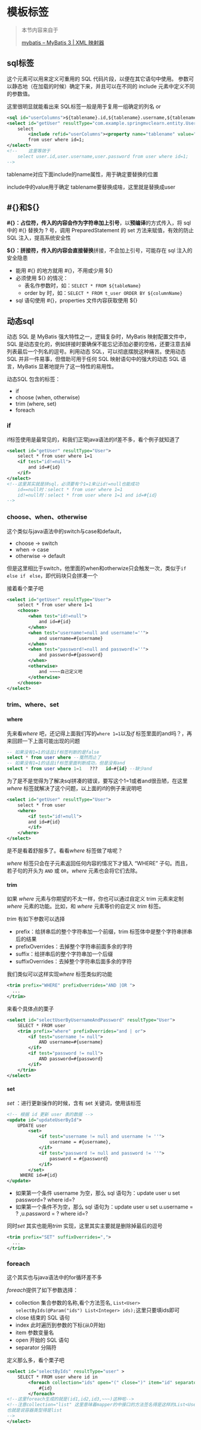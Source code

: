 # 模板标签
> 本节内容来自于
>
> [mybatis – MyBatis 3 | XML 映射器](https://mybatis.org/mybatis-3/zh/sqlmap-xml.html#sql)
>



## sql标签

这个元素可以用来定义可重用的 SQL 代码片段，以便在其它语句中使用。 参数可以静态地（在加载的时候）确定下来，并且可以在不同的 include 元素中定义不同的参数值。

这里很明显就能看出来 SQL标签一般是用于复用一组确定的列名 or 
```xml
<sql id="userColumns">${tablename}.id,${tablename}.username,${tablename}.password</sql>
<select id="getUser" resultType="com.example.springmvclearn.entity.User">
    select
        <include refid="userColumns"><property name="tablename" value="user"/></include> 
        from user where id=1;
</select>
<!--    这里等效于   
    select user.id,user.username,user.password from user where id=1;
-->
```

tablename对应下面include的name属性，用于确定要替换的位置

include中的value用于确定 tablename要替换成啥，这里就是替换成user

## #{}和${}

**#{}：**占位符，传入的内容会作为字符串**加上引号**，以**预编译**的方式传入，将 sql 中的 #{} 替换为 ? 号，调用 PreparedStatement 的 set 方法来赋值，有效的防止 SQL 注入，提高系统安全性

**${}：**拼接符，传入的内容会**直接替换**拼接，不会加上引号，可能存在 sql 注入的安全隐患 

* 能用 #{} 的地方就用 #{}，不用或少用 ${}
* 必须使用 ${} 的情况：
  * 表名作参数时，如：`SELECT * FROM ${tableName}`
  * order by 时，如：`SELECT * FROM t_user ORDER BY ${columnName}`
* sql 语句使用 #{}，properties 文件内容获取使用 ${} 

## 动态sql

动态 SQL 是 MyBatis 强大特性之一，逻辑复杂时，MyBatis 映射配置文件中，SQL 是动态变化的，例如拼接时要确保不能忘记添加必要的空格，还要注意去掉列表最后一个列名的逗号。利用动态 SQL，可以彻底摆脱这种痛苦。使用动态 SQL 并非一件易事，但借助可用于任何 SQL 映射语句中的强大的动态 SQL 语言，MyBatis 显著地提升了这一特性的易用性。

动态SQL 包含的标签：

* if
* choose (when, otherwise)
* trim (where, set)
* foreach

### if

if标签使用是最常见的，和我们正常java语法的if差不多，看个例子就知道了

```xml
<select id="getUser" resultType="User">
    select * from user where 1=1
    <if test="id!=null">
        and id=#{id}
    </if>
</select>
<!--这里其实就是拼sql，必须要有个1=1来让id!=null也能成功
	id==null时：select * from user where 1=1
	id!=null时：select * from user where 1=1 and id=#{id}
-->
```

### choose、when、otherwise

这个类似与java语法中的switch与case和default，

- choose -> switch
- when -> case
- otherwise -> default

但是这里相比于switch，他里面的when和otherwize只会触发一次，类似于`if` `else if ` `else`，即代码块只会拼凑一个

接着看个栗子吧

```xml
<select id="getUser" resultType="User">
    select * from user where 1=1
    <choose>
        <when test="id!=null">
            and id=#{id}
        </when>
        <when test="username!=null and username!=''">
            and username=#{username}
        </when>
        <when test="password!=null and password!=''">
            and password=#{password}
        </when>
        <otherwise>
            and ~~~~自己定义吧
        </otherwise>
    </choose>
</select>
```

### trim、where、set

#### where

先来看*where* 吧，还记得上面我们写的`where 1=1`以及*if* 标签里面的and吗？，再来回顾一下上面可能出现的问题

```sql
-- 如果没有1=1的话且if标签判断的是false
select * from user where --戛然而止了
-- 如果没有1=1的话且if标签里面判断成功，但是没有and
select * from user where 1=1   ???   id=#{id} --缺少and  
```

为了是不是觉得为了解决sql拼凑的错误，要写这个1=1或者and很丑陋，在这里*where* 标签就解决了这个问题，以上面的if的例子来说明吧

```xml
<select id="getUser" resultType="User">
    select * from user
    <where>
        <if test="id!=null">
        and id=#{id}
    	</if>
    </where>
</select>
```

是不是看着舒服多了。看看*where* 标签做了啥呢？

*where* 标签只会在子元素返回任何内容的情况下才插入 “WHERE” 子句。而且，若子句的开头为 `AND` 或 `OR`，*where* 元素也会将它们去除。

#### trim

如果 *where* 元素与你期望的不太一样，你也可以通过自定义 trim 元素来定制 *where* 元素的功能。比如，和 *where* 元素等价的自定义 *trim* 标签。

*trim* 有如下参数可以选择

- prefix：给拼串后的整个字符串加一个前缀，trim 标签体中是整个字符串拼串后的结果
- prefixOverrides：去掉整个字符串前面多余的字符
- suffix：给拼串后的整个字符串加一个后缀
- suffixOverrides：去掉整个字符串后面多余的字符

我们类似可以这样实现*where* 标签类似的功能

```xml
<trim prefix="WHERE" prefixOverrides="AND |OR ">
  ...
</trim>
```

来看个具体点的栗子

```xml
<select id="selectUserByUsernameAndPassword" resultType="User">
    SELECT * FROM user
    <trim prefix="where" prefixOverrides="and | or">
        <if test="username != null">
            AND username=#{username}
        </if>
        <if test="password != null">
            AND password=#{password}
        </if>
    </trim>
</select>
```

#### set

*set* ：进行更新操作的时候，含有 set 关键词，使用该标签

```xml
<!-- 根据 id 更新 user 表的数据 -->
<update id="updateUserById">
    UPDATE user
        <set>
            <if test="username != null and username != ''">
                username = #{username},
            </if>
            <if test="password != null and password != ''">
                password = #{password}
            </if>
        </set>
     WHERE id=#{id}
</update>
```

* 如果第一个条件 username 为空，那么 sql 语句为：update user u set password=? where id=?
* 如果第一个条件不为空，那么 sql 语句为：update user u set u.username = ? ,u.password = ? where id=?

同时*set* 其实也能用*trim* 实现，这里其实主要就是删除掉最后的逗号

```xml
<trim prefix="SET" suffixOverrides=",">
  ...
</trim>
```

### foreach

这个其实也与java语法中的for循环差不多

*foreach*提供了如下参数选择：

- collection 集合参数的名称,看个方法签名, `List<User> selectByIds(@Param("ids") List<Integer> ids);`这里只要填ids即可
- close  结束的 SQL 语句
- index 此时遍历到参数的下标(从0开始)
- item 参数变量名
- open  开始的 SQL 语句
- separator  分隔符

定义那么多，看个栗子吧

```xml
<select id="selectByIds" resultType="user" >
    SELECT * FROM user where id in
        <foreach collection="ids" open="(" close=")" item="id" separator=",">
            #{id}
        </foreach>
<!--这里foreach生成的就是(id1,id2,id3,~~~)这种啦-->
<!--注意collection="list" 这里意味着mapper的中接口的方法签名得是这样的List<User> selectByIds(List<Integer> ids)
也就是说容器类型得是list
-->
</select>
```

